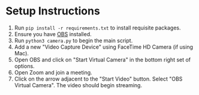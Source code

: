 # Setup Instructions
1. Run `pip install -r requirements.txt` to install requisite packages.
2. Ensure you have [OBS](https://obsproject.com/) installed.
3. Run `python3 camera.py` to begin the main script.
4. Add a new "Video Capture Device" using FaceTime HD Camera (if using Mac).
5. Open OBS and click on "Start Virtual Camera" in the bottom right set of options.
6. Open Zoom and join a meeting.
7. Click on the arrow adjacent to the "Start Video" button. Select "OBS Virtual Camera". The video should begin streaming.
